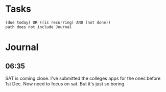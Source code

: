 # Tasks
```tasks
(due today) OR ((is recurring) AND (not done))
path does not include Journal
```
# Journal
## 06:35
SAT is coming close. I've submitted the colleges apps for the ones before 1st Dec. Now need to focus on sat. But it's just so boring.